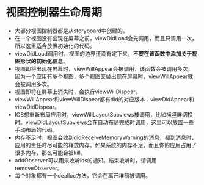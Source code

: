 # 视图控制器生命周期
* 大部分视图控制器都是从storyboard中创建的。
* 在一个视图没有出现在屏幕之前，viewDidLoad会先调用，而且只调用一次，所以这里适合放置初始化的代码。
* viewDidLoad调用时，视图的边界还没有定下来，**不要在该函数中添加关于视图形状的初始化信息**。
* 视图即将出现在屏幕时，viewWillAppear会被调用，该函数会被调用多次，因为一个应用有多个视图，多个视图交替出现在屏幕时，viewWillAppear就会被调用多次。
* 视图即将在屏幕上消失时，会执行viewWillDispear。
* viewWillAppear和viewWillDispear都有did的对应版本：viewDidAppear和viewDidDispear。
* IOS想重新布局应用时，viewWillLayoutSubviews被调用，比如横竖屏切换时。viewDidLayoutSubviews会在自动布局完成时调用，这里可以放置一些手动布局的代码。
* 内存不足时，视图会收到didReceiveMemoryWarning的消息，都到消息时，应用的责任时尽可能的释放内存。如果系统的内存不足，而且你的应用占用了很多内存，那么可能会被kill。
* addObserver可以用来收听ios的通知。结束收听时，请调用removeObserver。
* 每个对象都有一个dealloc方法，它会在离开堆前被调用。